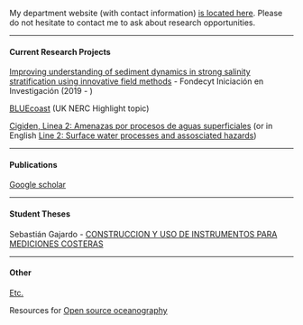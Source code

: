 My department website (with contact information) [is located here](http://obrasciviles.usm.cl/academicos/megan-williams/). Please do not hesitate to contact me to ask about research opportunities. 

***

#### Current Research Projects

[Improving understanding of sediment dynamics in strong salinity stratification using innovative field methods](pages/fondecyt_iniciacion.md) - Fondecyt Iniciación en Investigación (2019 - )

[BLUEcoast](https://projects.noc.ac.uk/bluecoast/) (UK NERC Highlight topic)

[Cigiden, Linea 2: Amenazas por procesos de aguas superficiales](https://www.cigiden.cl/amenazas-por-procesos-de-aguas-superficiales/) (or in English [Line 2: Surface water processes and assosciated hazards](https://www.cigiden.cl/en/research-line/l2-surface-water-processes-and-associated-hazards/))

***

#### Publications

[Google scholar](https://scholar.google.com/citations?hl=en&user=CoaAqroAAAAJ)

***

#### Student Theses

Sebastián Gajardo - [CONSTRUCCION Y USO DE INSTRUMENTOS PARA MEDICIONES COSTERAS](https://repositorio.usm.cl/handle/11673/53354)

***

#### Other

[Etc.](pages/etc.md)

Resources for [Open source oceanography](pages/open_source_oceanography.md)
